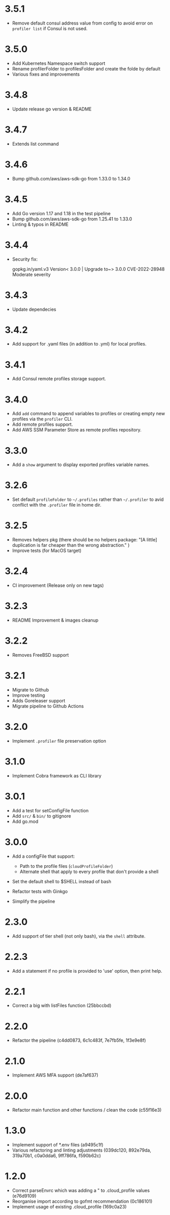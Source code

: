 # 3.5.1

- Remove default consul address value from config to avoid error on `profiler list` if Consul is not used.

# 3.5.0

- Add Kubernetes Namespace switch support
- Rename profilerFolder to profilesFolder and create the folde by default
- Various fixes and improvements

# 3.4.8

- Update release go version & README

# 3.4.7

- Extends list command

# 3.4.6

- Bump github.com/aws/aws-sdk-go from 1.33.0 to 1.34.0

# 3.4.5

- Add Go version 1.17 and 1.18 in the test pipeline
- Bump github.com/aws/aws-sdk-go from 1.25.41 to 1.33.0
- Linting & typos in README

# 3.4.4

- Security fix:

  gopkg.in/yaml.v3 Version< 3.0.0 | Upgrade to~> 3.0.0
CVE-2022-28948 Moderate severity

# 3.4.3

- Update dependecies

# 3.4.2

- Add support for .yaml files (in addition to .yml) for local profiles.

# 3.4.1

- Add Consul remote profiles storage support.

# 3.4.0

- Add `add` command to append variables to profiles or creating empty new profiles via the `profiler` CLI.
- Add remote profiles support.
- Add AWS SSM Parameter Store as remote profiles repository.

# 3.3.0

- Add a `show` argument to display exported profiles variable names.

# 3.2.6

- Set default `profileFolder` to `~/.profiles` rather than `~/.profiler` to avid conflict with the `.profiler` file in home dir.

# 3.2.5

- Removes helpers pkg (there should be no helpers package:
    "[A little] duplication is far cheaper than the wrong abstraction."
  )
- Improve tests (for MacOS target)

# 3.2.4

- CI improvement (Release only on new tags)

# 3.2.3

- README Improvement & images cleanup

# 3.2.2

- Removes FreeBSD support

# 3.2.1

- Migrate to Github
- Improve testing
- Adds Goreleaser support
- Migrate pipeline to Github Actions

# 3.2.0

- Implement `.profiler` file preservation option

# 3.1.0

- Implement Cobra framework as CLI library

# 3.0.1

- Add a test for setConfigFile function
- Add `src/` & `bin/` to gitignore
- Add go.mod

# 3.0.0

- Add a configFile that support:
    - Path to the profile files (`cloudProfileFolder`)
    - Alternate shell that apply to every profile that don't provide a shell

- Set the default shell to $SHELL instead of bash

- Refactor tests with Ginkgo

- Simplify the pipeline

# 2.3.0

- Add support of tier shell (not only bash), via the `shell` attribute.

# 2.2.3

- Add a statement if no profile is provided to 'use' option, then print help.

# 2.2.1

- Correct a big with listFiles function (25bbccbd)

# 2.2.0

- Refactor the pipeline (c4dd0873, 6c1c483f, 7e7fb5fe, 1f3e9e8f)

# 2.1.0

- Implement AWS MFA support (de7af637)

# 2.0.0

- Refactor main function and other functions / clean the code (c55f16e3)

# 1.3.0

- Implement support of *.env files (a9495c1f)
- Various refactoring and linting adjustments (039dc120, 892e79da, 319a70b1, c0a0dda6,  9ff786fa,  f590b62c)

# 1.2.0

- Correct parseEnvrc which was adding a " to .cloud_profile values (e76d9109)
- Reorganise import according to gofmt recommendation (0c186101)
- Implement usage of existing .cloud_profile (169c0a23)
